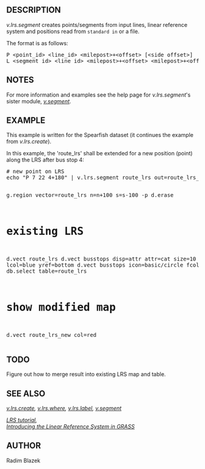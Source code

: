 <h2>DESCRIPTION</h2>

<em>v.lrs.segment</em> creates points/segments from input lines,
linear reference system and positions read from <code>standard in</code>
or a file.
<p>
The format is as follows:<br>

<div class="code"><pre>
P &lt;point_id&gt; &lt;line_id&gt; &lt;milepost&gt;+&lt;offset&gt; [&lt;side offset&gt;]
L &lt;segment_id&gt; &lt;line_id&gt; &lt;milepost&gt;+&lt;offset&gt; &lt;milepost&gt;+&lt;offset&gt; [&lt;side offset&gt;]
</pre></div>

<h2>NOTES</h2>

For more information and examples see the help page for <em>v.lrs.segment</em>'s
sister module, <em><a href="v.segment.html">v.segment</a></em>.

<h2>EXAMPLE</h2>

This example is written for the Spearfish dataset (it continues the example
from <em>v.lrs.create</em>).
<p>
In this example, the 'route_lrs' shall be extended for a new
position (point) along the LRS after bus stop 4:

<div class="code"><pre>
# new point on LRS
echo "P 7 22 4+180" | v.lrs.segment route_lrs out=route_lrs_new rstable=route_lrs

g.region vector=route_lrs n=n+100 s=s-100 -p
d.erase
# existing LRS
d.vect route_lrs
d.vect busstops disp=attr attr=cat size=10 bg=white lcol=blue yref=bottom
d.vect busstops icon=basic/circle fcol=blue
db.select table=route_lrs

# show modified map
d.vect route_lrs_new col=red
</pre></div>

<h2>TODO</h2>

Figure out how to merge result into existing LRS map and table.

<h2>SEE ALSO</h2>

<em>
<a href="v.lrs.create.html">v.lrs.create</a>,
<a href="v.lrs.where.html">v.lrs.where</a>,
<a href="v.lrs.label.html">v.lrs.label</a>,
<a href="v.segment.html">v.segment</a>
</em>

<p>
<em>
<a href="lrs.html">LRS tutorial</a>,<br>
<a href="https://foss4g.asia/2004/Full%20Paper_PDF/Introducing%20the%20Linear%20Reference%20System%20in%20GRASS.pdf">Introducing the Linear Reference System in GRASS</a>
</em>

<h2>AUTHOR</h2>

Radim Blazek
